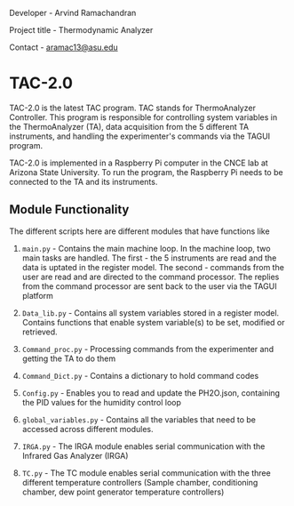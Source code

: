 Developer - Arvind Ramachandran

Project title - Thermodynamic Analyzer

Contact - aramac13@asu.edu

# TAC-2.0

TAC-2.0 is the latest TAC program. TAC stands for ThermoAnalyzer Controller. This program is responsible for controlling system variables in the ThermoAnalyzer (TA), data acquisition from the 5 different TA instruments, and handling the experimenter's commands via the TAGUI program. 

TAC-2.0 is implemented in a Raspberry Pi computer in the CNCE lab at Arizona State University. To run the program, the Raspberry Pi needs to be connected to the TA and its instruments.

## Module Functionality

The different scripts here are different modules that have functions like

1. `main.py` - Contains the main machine loop. In the machine loop, two main tasks are handled. The first - the 5 instruments are read and the data is uptated in the register model. The second - commands from the user are read and are directed to the command processor. The replies from the command processor are sent back to the user via the TAGUI platform

2. `Data_lib.py` - Contains all system variables stored in a register model. Contains functions that enable system variable(s) to be set, modified or retrieved. 

3. `Command_proc.py` - Processing commands from the experimenter and getting the TA to do them 

4. `Command_Dict.py` - Contains a dictionary to hold command codes

5. `Config.py` - Enables you to read and update the PH2O.json, containing the PID values for the humidity control loop

6. `global_variables.py` - Contains all the variables that need to be accessed across different modules. 

7. `IRGA.py` - The IRGA module enables serial communication with the Infrared Gas Analyzer (IRGA)

8. `TC.py` - The TC module enables serial communication with the three different temperature controllers (Sample chamber, conditioning chamber, dew point generator temperature controllers)
